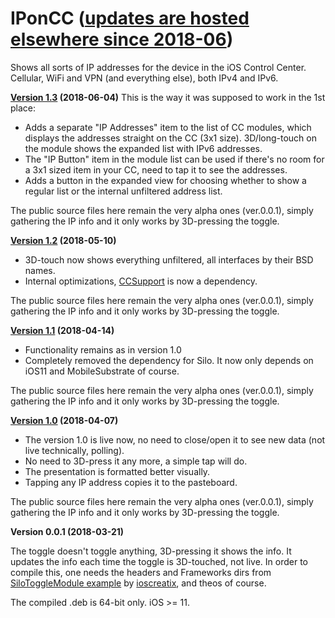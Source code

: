 # IPonCC ([updates are hosted elsewhere since 2018-06](https://gitlab.com/blanxd/IPonCC/-/releases))
Shows all sorts of IP addresses for the device in the iOS Control Center. Cellular, WiFi and VPN (and everything else), both IPv4 and IPv6.

**[Version 1.3](https://github.com/blanxd/IPonCC/releases) (2018-06-04)**
This is the way it was supposed to work in the 1st place:                                                                                                                                             
* Adds a separate "IP Addresses" item to the list of CC modules, which displays the addresses straight on the CC (3x1 size). 3D/long-touch on the module shows the expanded list with IPv6 addresses.
* The "IP Button" item in the module list can be used if there's no room for a 3x1 sized item in your CC, need to tap it to see the addresses.
* Adds a button in the expanded view for choosing whether to show a regular list or the internal unfiltered address list.

The public source files here remain the very alpha ones (ver.0.0.1), simply gathering the IP info and it only works by 3D-pressing the toggle.

**[Version 1.2](https://github.com/blanxd/IPonCC/releases) (2018-05-10)**
* 3D-touch now shows everything unfiltered, all interfaces by their BSD names.
* Internal optimizations, [CCSupport](https://github.com/opa334/CCSupport) is now a dependency.

The public source files here remain the very alpha ones (ver.0.0.1), simply gathering the IP info and it only works by 3D-pressing the toggle.

**[Version 1.1](https://github.com/blanxd/IPonCC/releases) (2018-04-14)**
* Functionality remains as in version 1.0
* Completely removed the dependency for Silo. It now only depends on iOS11 and MobileSubstrate of course.

The public source files here remain the very alpha ones (ver.0.0.1), simply gathering the IP info and it only works by 3D-pressing the toggle.

**[Version 1.0](https://github.com/blanxd/IPonCC/releases) (2018-04-07)**
* The version 1.0 is live now, no need to close/open it to see new data (not live technically, polling).
* No need to 3D-press it any more, a simple tap will do.
* The presentation is formatted better visually.
* Tapping any IP address copies it to the pasteboard.

The public source files here remain the very alpha ones (ver.0.0.1), simply gathering the IP info and it only works by 3D-pressing the toggle.

**Version 0.0.1 (2018-03-21)**

The toggle doesn't toggle anything, 3D-pressing it shows the info. It updates the info each time the toggle is 3D-touched, not live.
In order to compile this, one needs the headers and Frameworks dirs from [SiloToggleModule example](https://github.com/ioscreatix/SiloToggleModule) by [ioscreatix](https://github.com/ioscreatix), and theos of course.

The compiled .deb is 64-bit only. iOS >= 11.
